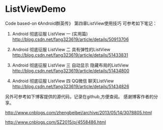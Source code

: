 # ListViewDemo
Code based-on 《Android群英传》
第四章ListView使用技巧
可参考如下笔记：

1. Android 彻底征服 ListView 一 (实用篇)
   http://blog.csdn.net/fang323619/article/details/50913706
   
2. Android 彻底征服 ListView 二 具有弹性的ListView
   http://blog.csdn.net/fang323619/article/details/51433831
   
3. Android 彻底征服 ListView 三 自动显示 隐藏布局的ListView
   http://blog.csdn.net/fang323619/article/details/51434800
   
4. Android 彻底征服 ListView 四 QQ微信 聊天ListView
   http://blog.csdn.net/fang323619/article/details/51434826
   
另外可参考如下博客提供的源代码，记录在github,方便查阅。
感谢博客作者的分享。

http://www.cnblogs.com/zhengbeibei/archive/2013/05/14/3078805.html

http://www.cnblogs.com/SZ2015/p/4558486.html
